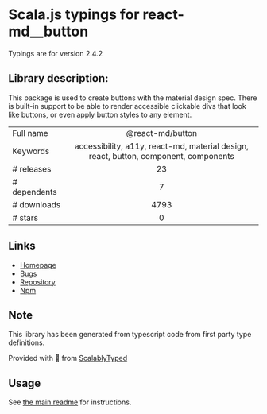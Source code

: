 
# Scala.js typings for react-md__button

Typings are for version 2.4.2

## Library description:
This package is used to create buttons with the material design spec. There is built-in support to be able to render accessible clickable divs that look like buttons, or even apply button styles to any element.

|                    |                 |
| ------------------ | :-------------: |
| Full name          | @react-md/button |
| Keywords           | accessibility, a11y, react-md, material design, react, button, component, components |
| # releases         | 23 |
| # dependents       | 7 |
| # downloads        | 4793 |
| # stars            | 0 |

## Links
- [Homepage](https://react-md.dev/packages/button/demos)
- [Bugs](https://github.com/mlaursen/react-md/issues)
- [Repository](https://github.com/mlaursen/react-md)
- [Npm](https://www.npmjs.com/package/%40react-md%2Fbutton)
    


## Note
This library has been generated from typescript code from first party type definitions.

Provided with :purple_heart: from [ScalablyTyped](https://github.com/oyvindberg/ScalablyTyped)

## Usage
See [the main readme](../../readme.md) for instructions.


